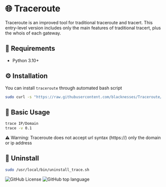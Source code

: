 # 🌐 Traceroute

Traceroute is an improved tool for traditional traceroute and tracert. This entry-level version includes only the main features of traditional tracert, plus the whois of each gateway.

## 🚨 Requirements

* Python 3.10+

## ⚙️ Installation

You can install `traceroute` through automated bash script

```sh
sudo curl -s "https://raw.githubusercontent.com/blacknesses/Traceroute/principal/install.sh" | bash
```

## 📖 Basic Usage

```sh
trace IP/Domain
trace -v 0.1
```

⚠️ Warning: Traceroute does not accept url syntax (https://) only the domain or ip address

## 🥺 Uninstall
```sh
sudo /usr/local/bin/uninstall_trace.sh
```

![GitHub License](https://img.shields.io/github/license/blacknesses/Traceroute)
![GitHub top language](https://img.shields.io/github/languages/top/blacknesses/Traceroute)
